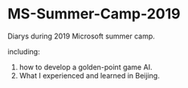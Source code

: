 # MS-Summer-Camp-2019
Diarys during 2019 Microsoft summer camp.

including:

1. how to develop a golden-point game AI.
2. What I experienced and learned in Beijing.
